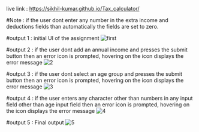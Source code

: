live link : https://sikhil-kumar.github.io/Tax_calculator/

#Note : if the user dont enter any number in the extra income and deductions fields than automatically the fields are set to zero.

#output 1 : initial UI of the assignment 
     ![first](https://github.com/Sikhil-Kumar/Tax_calculator/assets/146456812/b77363c9-d94e-4b10-96b0-bec49465a571)

#output 2 : if the user dont add an annual income and presses the submit button then an error icon is prompted, hovering on the icon displays the error message 
![2](https://github.com/Sikhil-Kumar/Tax_calculator/assets/146456812/df812b2d-f819-41cb-952c-d2eed9075fdf)

#output 3 : if the user dont select  an age group and presses the submit button then an error icon is prompted, hovering on the icon displays the error message 
![3](https://github.com/Sikhil-Kumar/Tax_calculator/assets/146456812/e29cb7fa-5e2b-4dae-a8f8-e8ba684c2c92)

#output 4 : if the user enters any character  other than numbers in  any input field other than age input field  then an error icon is prompted, hovering on the icon displays the error message 
![4](https://github.com/Sikhil-Kumar/Tax_calculator/assets/146456812/9aacd6bc-d697-42d5-93bc-3c66b384e154)

#output 5 : Final output
![5](https://github.com/Sikhil-Kumar/Tax_calculator/assets/146456812/3c642849-e1e9-4d33-abcd-d8a6a7c9e96a)




